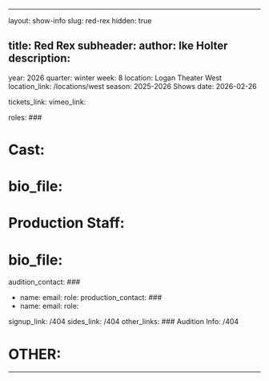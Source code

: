 ---


layout: show-info
slug: red-rex
hidden: true


title: Red Rex
subheader:
author: Ike Holter
description: 
  - 


year: 2026
quarter: winter
week: 8
location: Logan Theater West
location_link: /locations/west
season: 2025-2026 Shows
date: 2026-02-26


tickets_link: 
vimeo_link: 


roles: ###
#   Cast: ###
#     bio_file: 
#   Production Staff: ###
#     bio_file: 


audition_contact: ###
  - name: 
    email: 
    role: 
production_contact: ###
  - name: 
    email: 
    role: 


signup_link: /404
sides_link: /404
other_links: ###
  Audition Info: /404
  # OTHER:
---